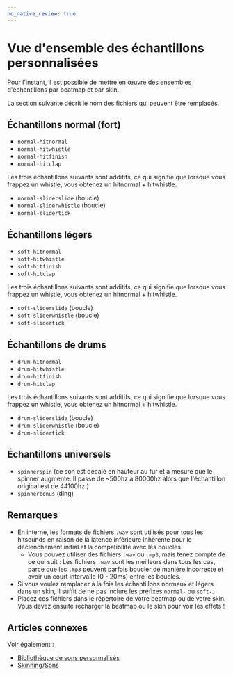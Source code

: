 ```yaml
---
no_native_review: true
---
```


# Vue d'ensemble des échantillons personnalisées

Pour l'instant, il est possible de mettre en œuvre des ensembles d'échantillons par beatmap et par skin.

La section suivante décrit le nom des fichiers qui peuvent être remplacés.

## Échantillons normal (fort)

- `normal-hitnormal`
- `normal-hitwhistle`
- `normal-hitfinish`
- `normal-hitclap`

Les trois échantillons suivants sont additifs, ce qui signifie que lorsque vous frappez un whistle, vous obtenez un hitnormal + hitwhistle.

- `normal-sliderslide` (boucle)
- `normal-sliderwhistle` (boucle)
- `normal-slidertick`

## Échantillons légers

- `soft-hitnormal`
- `soft-hitwhistle`
- `soft-hitfinish`
- `soft-hitclap`

Les trois échantillons suivants sont additifs, ce qui signifie que lorsque vous frappez un whistle, vous obtenez un hitnormal + hitwhistle.

- `soft-sliderslide` (boucle)
- `soft-sliderwhistle` (boucle)
- `soft-slidertick`

## Échantillons de drums

- `drum-hitnormal`
- `drum-hitwhistle`
- `drum-hitfinish`
- `drum-hitclap`

Les trois échantillons suivants sont additifs, ce qui signifie que lorsque vous frappez un whistle, vous obtenez un hitnormal + hitwhistle.

- `drum-sliderslide` (boucle)
- `drum-sliderwhistle` (boucle)
- `drum-slidertick`

## Échantillons universels

- `spinnerspin` (ce son est décalé en hauteur au fur et à mesure que le spinner augmente. Il passe de ~500hz à 80000hz alors que l'échantillon original est de 44100hz.)
- `spinnerbonus` (ding)

## Remarques

- En interne, les formats de fichiers `.wav` sont utilisés pour tous les hitsounds en raison de la latence inférieure inhérente pour le déclenchement initial et la compatibilité avec les boucles.
  - Vous pouvez utiliser des fichiers `.wav` ou `.mp3`, mais tenez compte de ce qui suit : Les fichiers `.wav` sont les meilleurs dans tous les cas, parce que les `.mp3` peuvent parfois boucler de manière incorrecte et avoir un court intervalle (0 - 20ms) entre les boucles.
- Si vous voulez remplacer à la fois les échantillons normaux et légers dans un skin, il suffit de ne pas inclure les préfixes `normal-` ou `soft-`.
- Placez ces fichiers dans le répertoire de votre beatmap ou de votre skin.
  Vous devez ensuite recharger la beatmap ou le skin pour voir les effets !

## Articles connexes

Voir également :

- [Bibliothèque de sons personnalisés](/wiki/Guides/Custom_Hitsound_Library)
- [Skinning/Sons](/wiki/Skinning/Sounds)
